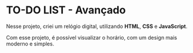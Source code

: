 # TO-DO LIST - Avançado

Nesse projeto, criei um relógio digital, utilizando **HTML**, **CSS** e **JavaScript**.

Com esse projeto, é possível visualizar o horário, com um design mais moderno e simples.
